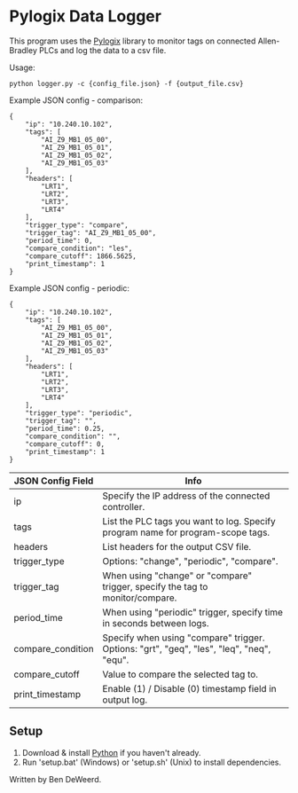 # Pylogix Data Logger

This program uses the [Pylogix](https://github.com/dmroeder/pylogix) library to monitor tags on connected Allen-Bradley PLCs and log the data to a csv file.

Usage: 

`python logger.py -c {config_file.json} -f {output_file.csv}`

Example JSON config - comparison:
```
{
    "ip": "10.240.10.102",
    "tags": [
        "AI_Z9_MB1_05_00",
        "AI_Z9_MB1_05_01",
        "AI_Z9_MB1_05_02",
        "AI_Z9_MB1_05_03"
    ],
    "headers": [
        "LRT1",
        "LRT2",
        "LRT3",
        "LRT4"
    ],
    "trigger_type": "compare",
    "trigger_tag": "AI_Z9_MB1_05_00",
    "period_time": 0,
    "compare_condition": "les",
    "compare_cutoff": 1866.5625,
    "print_timestamp": 1
}
```

Example JSON config - periodic:
```
{
    "ip": "10.240.10.102",
    "tags": [
        "AI_Z9_MB1_05_00",
        "AI_Z9_MB1_05_01",
        "AI_Z9_MB1_05_02",
        "AI_Z9_MB1_05_03"
    ],
    "headers": [
        "LRT1",
        "LRT2",
        "LRT3",
        "LRT4"
    ],
    "trigger_type": "periodic",
    "trigger_tag": "",
    "period_time": 0.25,
    "compare_condition": "",
    "compare_cutoff": 0,
    "print_timestamp": 1
}
```

| JSON Config Field | Info |
| --- | --- |
| ip | Specify the IP address of the connected controller. |
| tags | List the PLC tags you want to log. Specify program name for program-scope tags.|
| headers | List headers for the output CSV file. |
| trigger_type | Options: "change", "periodic", "compare". |
| trigger_tag | When using "change" or "compare" trigger, specify the tag to monitor/compare. |
| period_time | When using "periodic" trigger, specify time in seconds between logs. |
| compare_condition | Specify when using "compare" trigger. Options: "grt", "geq", "les", "leq", "neq", "equ". |
| compare_cutoff | Value to compare the selected tag to. |
| print_timestamp | Enable (1) / Disable (0) timestamp field in output log. |

## Setup

1. Download & install [Python](https://www.python.org/downloads/) if you haven't already.
2. Run 'setup.bat' (Windows) or 'setup.sh' (Unix) to install dependencies.

Written by Ben DeWeerd.